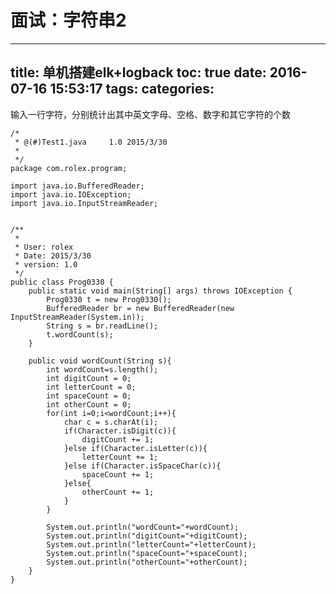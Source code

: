 面试：字符串2
=
---
title: 单机搭建elk+logback
toc: true
date: 2016-07-16 15:53:17
tags:
categories:
---

输入一行字符，分别统计出其中英文字母、空格、数字和其它字符的个数

	/*
	 * @(#)Test1.java     1.0 2015/3/30
	 *
	 */
	package com.rolex.program;

	import java.io.BufferedReader;
	import java.io.IOException;
	import java.io.InputStreamReader;


	/**
	 *
	 * User: rolex
	 * Date: 2015/3/30
	 * version: 1.0
	 */
	public class Prog0330 {
	    public static void main(String[] args) throws IOException {
	        Prog0330 t = new Prog0330();
	        BufferedReader br = new BufferedReader(new InputStreamReader(System.in));
	        String s = br.readLine();
	        t.wordCount(s);
	    }

	    public void wordCount(String s){
	        int wordCount=s.length();
	        int digitCount = 0;
	        int letterCount = 0;
	        int spaceCount = 0;
	        int otherCount = 0;
	        for(int i=0;i<wordCount;i++){
	            char c = s.charAt(i);
	            if(Character.isDigit(c)){
	                digitCount += 1;
	            }else if(Character.isLetter(c)){
	                letterCount += 1;
	            }else if(Character.isSpaceChar(c)){
	                spaceCount += 1;
	            }else{
	                otherCount += 1;
	            }
	        }

	        System.out.println("wordCount="+wordCount);
	        System.out.println("digitCount="+digitCount);
	        System.out.println("letterCount="+letterCount);
	        System.out.println("spaceCount="+spaceCount);
	        System.out.println("otherCount="+otherCount);
	    }
	}
